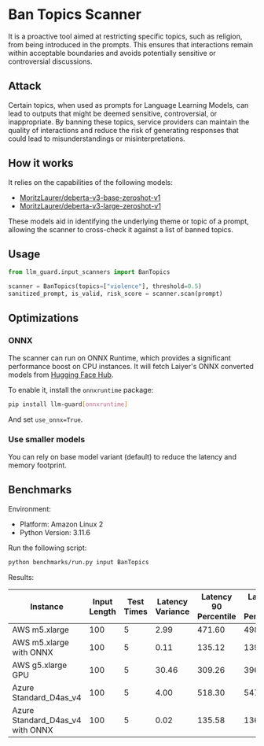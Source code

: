 # Ban Topics Scanner

It is a proactive tool aimed at restricting specific topics, such as religion, from being introduced in the prompts.
This ensures that interactions remain within acceptable boundaries and avoids potentially sensitive or controversial
discussions.

## Attack

Certain topics, when used as prompts for Language Learning Models, can lead to outputs that might be deemed sensitive,
controversial, or inappropriate. By banning these topics, service providers can maintain the quality of interactions and
reduce the risk of generating responses that could lead to misunderstandings or misinterpretations.

## How it works

It relies on the capabilities of the following models:

- [MoritzLaurer/deberta-v3-base-zeroshot-v1](https://huggingface.co/MoritzLaurer/deberta-v3-base-zeroshot-v1)
- [MoritzLaurer/deberta-v3-large-zeroshot-v1](https://huggingface.co/MoritzLaurer/deberta-v3-large-zeroshot-v1)

These models aid in identifying the underlying theme or topic of a prompt, allowing the scanner to cross-check it against
a list of banned topics.

## Usage

```python
from llm_guard.input_scanners import BanTopics

scanner = BanTopics(topics=["violence"], threshold=0.5)
sanitized_prompt, is_valid, risk_score = scanner.scan(prompt)
```

## Optimizations

### ONNX

The scanner can run on ONNX Runtime, which provides a significant performance boost on CPU instances. It will fetch Laiyer's ONNX converted models from [Hugging Face Hub](https://huggingface.co/laiyer).

To enable it, install the `onnxruntime` package:

```sh
pip install llm-guard[onnxruntime]
```

And set `use_onnx=True`.

### Use smaller models

You can rely on base model variant (default) to reduce the latency and memory footprint.

## Benchmarks

Environment:

- Platform: Amazon Linux 2
- Python Version: 3.11.6

Run the following script:

```sh
python benchmarks/run.py input BanTopics
```

Results:

| Instance                         | Input Length | Test Times | Latency Variance | Latency 90 Percentile | Latency 95 Percentile | Latency 99 Percentile | Average Latency (ms) | QPS    |
|----------------------------------|--------------|------------|------------------|-----------------------|-----------------------|-----------------------|----------------------|--------|
| AWS m5.xlarge                    | 100          | 5          | 2.99             | 471.60                | 498.70                | 520.39                | 416.47               | 240.11 |
| AWS m5.xlarge with ONNX          | 100          | 5          | 0.11             | 135.12                | 139.92                | 143.77                | 123.71               | 808.31 |
| AWS g5.xlarge GPU                | 100          | 5          | 30.46            | 309.26                | 396.40                | 466.11                | 134.50               | 743.47 |
| Azure Standard_D4as_v4           | 100          | 5          | 4.00             | 518.30                | 547.49                | 570.85                | 450.78               | 221.84 |
| Azure Standard_D4as_v4 with ONNX | 100          | 5          | 0.02             | 135.58                | 136.72                | 137.63                | 131.06               | 763.04 |
